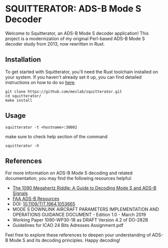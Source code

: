 # SQUITTERATOR: ADS-B Mode S Decoder

Welcome to Squitterator, an ADS-B Mode S decoder application! This project is a modernization of my original Perl-based ADS-B Mode S decoder study from 2013, now rewritten in Rust.

## Installation

To get started with Squitterator, you'll need the Rust toolchain installed on your system. If you haven't already set it up, you can find detailed instructions on how to do so [here](https://www.rust-lang.org/tools/install).

```
git clone https://github.com/meslab/squitterator.git
cd squitterator/
make install
```

## Usage

```
squitterator -t <hostname>:30002
```

make sure to check help section of the command
```
squitterator -h
```

## References

For more information on ADS-B Mode S decoding and related documentation, you may find the following resources helpful:

- [The 1090 Megahertz Riddle: A Guide to Decoding Mode S and ADS-B Signals](https://mode-s.org/decode/index.html)
- [FAA ADS-B Resources](https://www.faa.gov/air_traffic/technology/adsb/documents)
- DOI: [10.1109/TIT.1964.1053665](https://ieeexplore.ieee.org/document/1053665)
- MODE S DOWNLINK AIRCRAFT PARAMETERS IMPLEMENTATION AND OPERATIONS GUIDANCE DOCUMENT - Edition 1.0 - March 2019
- Working Paper 1090-WP30-18 as DRAFT Version 4.2 of DO-282B
- Guidelines for ICAO 24 Bits Adresses Assignment.pdf

Feel free to explore these references to deepen your understanding of ADS-B Mode S and its decoding principles. Happy decoding!
